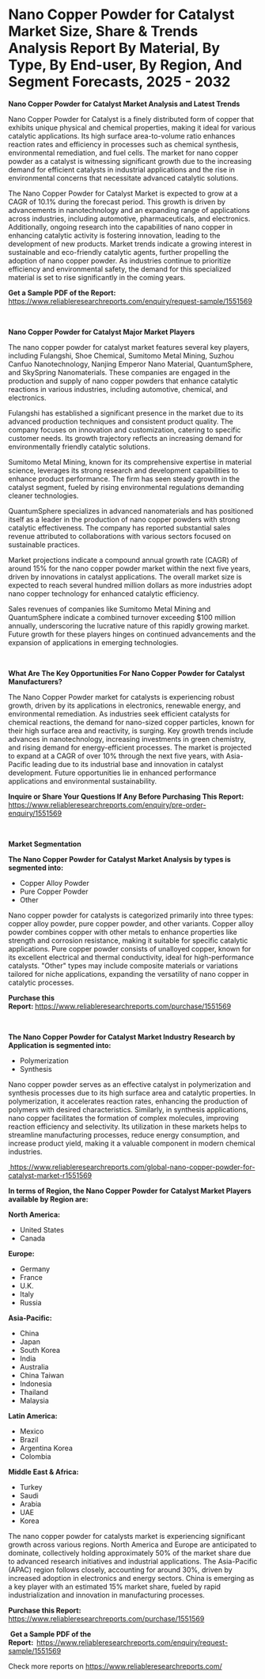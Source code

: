 <p><h1>Nano Copper Powder for Catalyst Market Size, Share & Trends Analysis Report By Material, By Type, By End-user, By Region, And Segment Forecasts, 2025 - 2032</h1></p><p><strong>Nano Copper Powder for Catalyst Market Analysis and Latest Trends</strong></p>
<p><p>Nano Copper Powder for Catalyst is a finely distributed form of copper that exhibits unique physical and chemical properties, making it ideal for various catalytic applications. Its high surface area-to-volume ratio enhances reaction rates and efficiency in processes such as chemical synthesis, environmental remediation, and fuel cells. The market for nano copper powder as a catalyst is witnessing significant growth due to the increasing demand for efficient catalysts in industrial applications and the rise in environmental concerns that necessitate advanced catalytic solutions.</p><p>The Nano Copper Powder for Catalyst Market is expected to grow at a CAGR of 10.1% during the forecast period. This growth is driven by advancements in nanotechnology and an expanding range of applications across industries, including automotive, pharmaceuticals, and electronics. Additionally, ongoing research into the capabilities of nano copper in enhancing catalytic activity is fostering innovation, leading to the development of new products. Market trends indicate a growing interest in sustainable and eco-friendly catalytic agents, further propelling the adoption of nano copper powder. As industries continue to prioritize efficiency and environmental safety, the demand for this specialized material is set to rise significantly in the coming years.</p></p>
<p><strong>Get a Sample PDF of the Report:&nbsp;</strong> <a href="https://www.reliableresearchreports.com/enquiry/request-sample/1551569?utm_campaign=2133&utm_medium=2&utm_source=Github&utm_content=ia&utm_term=01022025&utm_id=nano-copper-powder-for-catalyst">https://www.reliableresearchreports.com/enquiry/request-sample/1551569</a></p>
<p>&nbsp;</p>
<p><strong>Nano Copper Powder for Catalyst Major Market Players</strong></p>
<p><p>The nano copper powder for catalyst market features several key players, including Fulangshi, Shoe Chemical, Sumitomo Metal Mining, Suzhou Canfuo Nanotechnology, Nanjing Emperor Nano Material, QuantumSphere, and SkySpring Nanomaterials. These companies are engaged in the production and supply of nano copper powders that enhance catalytic reactions in various industries, including automotive, chemical, and electronics.</p><p>Fulangshi has established a significant presence in the market due to its advanced production techniques and consistent product quality. The company focuses on innovation and customization, catering to specific customer needs. Its growth trajectory reflects an increasing demand for environmentally friendly catalytic solutions.</p><p>Sumitomo Metal Mining, known for its comprehensive expertise in material science, leverages its strong research and development capabilities to enhance product performance. The firm has seen steady growth in the catalyst segment, fueled by rising environmental regulations demanding cleaner technologies.</p><p>QuantumSphere specializes in advanced nanomaterials and has positioned itself as a leader in the production of nano copper powders with strong catalytic effectiveness. The company has reported substantial sales revenue attributed to collaborations with various sectors focused on sustainable practices.</p><p>Market projections indicate a compound annual growth rate (CAGR) of around 15% for the nano copper powder market within the next five years, driven by innovations in catalyst applications. The overall market size is expected to reach several hundred million dollars as more industries adopt nano copper technology for enhanced catalytic efficiency.</p><p>Sales revenues of companies like Sumitomo Metal Mining and QuantumSphere indicate a combined turnover exceeding $100 million annually, underscoring the lucrative nature of this rapidly growing market. Future growth for these players hinges on continued advancements and the expansion of applications in emerging technologies.</p></p>
<p>&nbsp;</p>
<p><strong>What Are The Key Opportunities For Nano Copper Powder for Catalyst Manufacturers?</strong></p>
<p><p>The Nano Copper Powder market for catalysts is experiencing robust growth, driven by its applications in electronics, renewable energy, and environmental remediation. As industries seek efficient catalysts for chemical reactions, the demand for nano-sized copper particles, known for their high surface area and reactivity, is surging. Key growth trends include advances in nanotechnology, increasing investments in green chemistry, and rising demand for energy-efficient processes. The market is projected to expand at a CAGR of over 10% through the next five years, with Asia-Pacific leading due to its industrial base and innovation in catalyst development. Future opportunities lie in enhanced performance applications and environmental sustainability.</p></p>
<p><strong>Inquire or Share Your Questions If Any Before Purchasing This Report:</strong> <a href="https://www.reliableresearchreports.com/enquiry/pre-order-enquiry/1551569?utm_campaign=2133&utm_medium=2&utm_source=Github&utm_content=ia&utm_term=01022025&utm_id=nano-copper-powder-for-catalyst">https://www.reliableresearchreports.com/enquiry/pre-order-enquiry/1551569</a></p>
<p>&nbsp;</p>
<p><strong>Market Segmentation</strong></p>
<p><strong>The Nano Copper Powder for Catalyst Market Analysis by types is segmented into:</strong></p>
<p><ul><li>Copper Alloy Powder</li><li>Pure Copper Powder</li><li>Other</li></ul></p>
<p><p>Nano copper powder for catalysts is categorized primarily into three types: copper alloy powder, pure copper powder, and other variants. Copper alloy powder combines copper with other metals to enhance properties like strength and corrosion resistance, making it suitable for specific catalytic applications. Pure copper powder consists of unalloyed copper, known for its excellent electrical and thermal conductivity, ideal for high-performance catalysts. "Other" types may include composite materials or variations tailored for niche applications, expanding the versatility of nano copper in catalytic processes.</p></p>
<p><strong>Purchase this Report:&nbsp;</strong><a href="https://www.reliableresearchreports.com/purchase/1551569?utm_campaign=2133&utm_medium=2&utm_source=Github&utm_content=ia&utm_term=01022025&utm_id=nano-copper-powder-for-catalyst">https://www.reliableresearchreports.com/purchase/1551569</a></p>
<p>&nbsp;</p>
<p><strong>The Nano Copper Powder for Catalyst Market Industry Research by Application is segmented into:</strong></p>
<p><ul><li>Polymerization</li><li>Synthesis</li></ul></p>
<p><p>Nano copper powder serves as an effective catalyst in polymerization and synthesis processes due to its high surface area and catalytic properties. In polymerization, it accelerates reaction rates, enhancing the production of polymers with desired characteristics. Similarly, in synthesis applications, nano copper facilitates the formation of complex molecules, improving reaction efficiency and selectivity. Its utilization in these markets helps to streamline manufacturing processes, reduce energy consumption, and increase product yield, making it a valuable component in modern chemical industries.</p></p>
<p><a href="https://www.reliableresearchreports.com/global-nano-copper-powder-for-catalyst-market-r1551569?utm_campaign=2133&utm_medium=2&utm_source=Github&utm_content=ia&utm_term=01022025&utm_id=nano-copper-powder-for-catalyst">&nbsp;https://www.reliableresearchreports.com/global-nano-copper-powder-for-catalyst-market-r1551569</a></p>
<p><strong>In terms of Region, the Nano Copper Powder for Catalyst Market Players available by Region are:</strong></p>
<p>
    <p> <strong> North America: </strong>
        <ul>
            <li>United States</li>
            <li>Canada</li>
        </ul>
        </p> 
    <p> <strong> Europe: </strong>
        <ul>
            <li>Germany</li>
            <li>France</li>
            <li>U.K.</li>
            <li>Italy</li>
            <li>Russia</li>
        </ul>
        </p> 
    <p> <strong> Asia-Pacific: </strong>
        <ul>
            <li>China</li>
            <li>Japan</li>
            <li>South Korea</li>
            <li>India</li>
            <li>Australia</li>
            <li>China Taiwan</li>
            <li>Indonesia</li>
            <li>Thailand</li>
            <li>Malaysia</li>
        </ul>
        </p> 
    <p> <strong> Latin America: </strong>
        <ul>
            <li>Mexico</li>
            <li>Brazil</li>
            <li>Argentina Korea</li>
            <li>Colombia</li>
        </ul>
        </p> 
    <p> <strong> Middle East & Africa: </strong>
        <ul>
            <li>Turkey</li>
            <li>Saudi</li>
            <li>Arabia</li>
            <li>UAE</li>
            <li>Korea</li>
        </ul>
    </p>
    </p>
<p><p>The nano copper powder for catalysts market is experiencing significant growth across various regions. North America and Europe are anticipated to dominate, collectively holding approximately 50% of the market share due to advanced research initiatives and industrial applications. The Asia-Pacific (APAC) region follows closely, accounting for around 30%, driven by increased adoption in electronics and energy sectors. China is emerging as a key player with an estimated 15% market share, fueled by rapid industrialization and innovation in manufacturing processes.</p></p>
<p><strong>Purchase this Report: </strong><a href="https://www.reliableresearchreports.com/purchase/1551569?utm_campaign=2133&utm_medium=2&utm_source=Github&utm_content=ia&utm_term=01022025&utm_id=nano-copper-powder-for-catalyst">https://www.reliableresearchreports.com/purchase/1551569</a></p>
<p>&nbsp;<strong>Get a Sample PDF of the Report:&nbsp;&nbsp;</strong><a href="https://www.reliableresearchreports.com/enquiry/request-sample/1551569?utm_campaign=2133&utm_medium=2&utm_source=Github&utm_content=ia&utm_term=01022025&utm_id=nano-copper-powder-for-catalyst">https://www.reliableresearchreports.com/enquiry/request-sample/1551569</a></p>
<p><strong></strong></p>
<p>Check more reports on <a href="https://www.reliableresearchreports.com/?utm_campaign=2133&utm_medium=2&utm_source=Github&utm_content=ia&utm_term=01022025&utm_id=nano-copper-powder-for-catalyst">https://www.reliableresearchreports.com/</a></p>